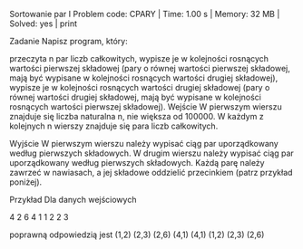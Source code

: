 Sortowanie par I
Problem code: CPARY | Time: 1.00 s | Memory: 32 MB | Solved: yes | print

Zadanie
Napisz program, który:

przeczyta n par liczb całkowitych,
wypisze je w kolejności rosnących wartości pierwszej składowej (pary o równej wartości pierwszej składowej, mają być wypisane w kolejności rosnących wartości drugiej składowej),
wypisze je w kolejności rosnących wartości drugiej składowej (pary o równej wartości drugiej składowej, mają być wypisane w kolejności rosnących wartości pierwszej składowej).
Wejście
W pierwszym wierszu znajduje się liczba naturalna n, nie większa od 100000.
W każdym z kolejnych n wierszy znajduje się para liczb całkowitych.

Wyjście
W pierwszym wierszu należy wypisać ciąg par uporządkowany według pierwszych składowych.
W drugim wierszu należy wypisać ciąg par uporządkowany według pierwszych składowych.
Każdą parę należy zawrzeć w nawiasach, a jej składowe oddzielić przecinkiem (patrz przykład poniżej).

Przykład
Dla danych wejściowych

4
2 6
4 1
1 2
2 3

poprawną odpowiedzią jest
(1,2) (2,3) (2,6) (4,1)
(4,1) (1,2) (2,3) (2,6)
